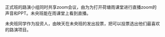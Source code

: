 
正式班的路演小组同时共享zoom会议，由为为打开荷塘雨课堂进行直播zoom的声音和PPT。未央班能在雨课堂上看到直播。

未央班同学作为投资人，由映天在未央班的发出投票，把可以投票选出他们最喜欢的路演项目。

